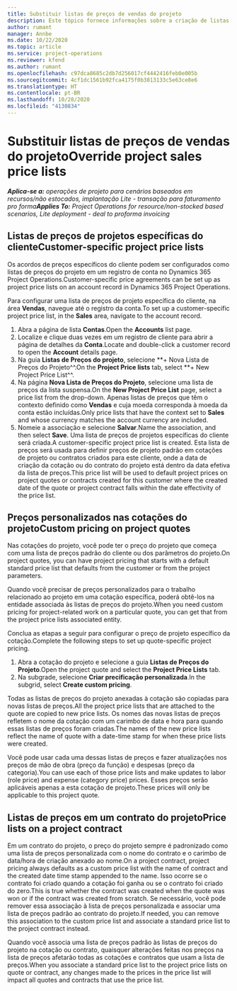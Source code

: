 ```yaml
---
title: Substituir listas de preços de vendas do projeto
description: Este tópico fornece informações sobre a criação de listas de preços de venda personalizadas.
author: rumant
manager: Annbe
ms.date: 10/22/2020
ms.topic: article
ms.service: project-operations
ms.reviewer: kfend
ms.author: rumant
ms.openlocfilehash: c97dca8685c2db7d256017cf4442416feb0e005b
ms.sourcegitcommit: 4cf1dc1561b92fca4175f0b3813133c5e63ce8e6
ms.translationtype: HT
ms.contentlocale: pt-BR
ms.lasthandoff: 10/28/2020
ms.locfileid: "4130834"
---
```

# <a name="override-project-sales-price-lists"></a><span data-ttu-id="68d6a-103">Substituir listas de preços de vendas do projeto</span><span class="sxs-lookup"><span data-stu-id="68d6a-103">Override project sales price lists</span></span>

<span data-ttu-id="68d6a-104">_**Aplica-se a:** operações de projeto para cenários baseados em recursos/não estocados, implantação Lite - transação para faturamento pro forma_</span><span class="sxs-lookup"><span data-stu-id="68d6a-104">_**Applies To:** Project Operations for resource/non-stocked based scenarios, Lite deployment - deal to proforma invoicing_</span></span>

## <a name="customer-specific-project-price-lists"></a><span data-ttu-id="68d6a-105">Listas de preços de projetos específicas do cliente</span><span class="sxs-lookup"><span data-stu-id="68d6a-105">Customer-specific project price lists</span></span>

<span data-ttu-id="68d6a-106">Os acordos de preços específicos do cliente podem ser configurados como listas de preços do projeto em um registro de conta no Dynamics 365 Project Operations.</span><span class="sxs-lookup"><span data-stu-id="68d6a-106">Customer-specific price agreements can be set up as project price lists on an account record in Dynamics 365 Project Operations.</span></span>

<span data-ttu-id="68d6a-107">Para configurar uma lista de preços de projeto específica do cliente, na área **Vendas**, navegue até o registro da conta.</span><span class="sxs-lookup"><span data-stu-id="68d6a-107">To set up a customer-specific project price list, in the **Sales** area, navigate to the account record.</span></span>

1. <span data-ttu-id="68d6a-108">Abra a página de lista **Contas**.</span><span class="sxs-lookup"><span data-stu-id="68d6a-108">Open the **Accounts** list page.</span></span>
2. <span data-ttu-id="68d6a-109">Localize e clique duas vezes em um registro de cliente para abrir a página de detalhes da **Conta**.</span><span class="sxs-lookup"><span data-stu-id="68d6a-109">Locate and double-click a customer record to open the **Account** details page.</span></span>
3. <span data-ttu-id="68d6a-110">Na guia **Listas de Preços do projeto**, selecione \*\*+ Nova Lista de Preços do Projeto^^.</span><span class="sxs-lookup"><span data-stu-id="68d6a-110">On the **Project Price lists** tab, select \*\*+ New Project Price List^^.</span></span>
4. <span data-ttu-id="68d6a-111">Na página **Nova Lista de Preços do Projeto**, selecione uma lista de preços da lista suspensa.</span><span class="sxs-lookup"><span data-stu-id="68d6a-111">On the **New Project Price List** page, select a price list from the drop-down.</span></span> <span data-ttu-id="68d6a-112">Apenas listas de preços que têm o contexto definido como **Vendas** e cuja moeda corresponda à moeda da conta estão incluídas.</span><span class="sxs-lookup"><span data-stu-id="68d6a-112">Only price lists that have the context set to **Sales** and whose currency matches the account currency are included.</span></span>
5. <span data-ttu-id="68d6a-113">Nomeie a associação e selecione **Salvar**.</span><span class="sxs-lookup"><span data-stu-id="68d6a-113">Name the association, and then select **Save**.</span></span> <span data-ttu-id="68d6a-114">Uma lista de preços de projetos específicas do cliente será criada.</span><span class="sxs-lookup"><span data-stu-id="68d6a-114">A customer-specific project price list is created.</span></span> <span data-ttu-id="68d6a-115">Esta lista de preços será usada para definir preços de projeto padrão em cotações de projeto ou contratos criados para este cliente, onde a data de criação da cotação ou do contrato do projeto está dentro da data efetiva da lista de preços.</span><span class="sxs-lookup"><span data-stu-id="68d6a-115">This price list will be used to default project prices on project quotes or contracts created for this customer where the created date of the quote or project contract falls within the date effectivity of the price list.</span></span>

## <a name="custom-pricing-on-project-quotes"></a><span data-ttu-id="68d6a-116">Preços personalizados nas cotações do projeto</span><span class="sxs-lookup"><span data-stu-id="68d6a-116">Custom pricing on project quotes</span></span>

<span data-ttu-id="68d6a-117">Nas cotações do projeto, você pode ter o preço do projeto que começa com uma lista de preços padrão do cliente ou dos parâmetros do projeto.</span><span class="sxs-lookup"><span data-stu-id="68d6a-117">On project quotes, you can have project pricing that starts with a default standard price list that defaults from the customer or from the project parameters.</span></span>

<span data-ttu-id="68d6a-118">Quando você precisar de preços personalizados para o trabalho relacionado ao projeto em uma cotação específica, poderá obtê-los na entidade associada às listas de preços do projeto.</span><span class="sxs-lookup"><span data-stu-id="68d6a-118">When you need custom pricing for project-related work on a particular quote, you can get that from the project price lists associated entity.</span></span>

<span data-ttu-id="68d6a-119">Conclua as etapas a seguir para configurar o preço de projeto específico da cotação.</span><span class="sxs-lookup"><span data-stu-id="68d6a-119">Complete the following steps to set up quote-specific project pricing.</span></span>

1. <span data-ttu-id="68d6a-120">Abra a cotação do projeto e selecione a guia **Listas de Preços do Projeto**.</span><span class="sxs-lookup"><span data-stu-id="68d6a-120">Open the project quote and select the **Project Price Lists** tab.</span></span>
2. <span data-ttu-id="68d6a-121">Na subgrade, selecione **Criar precificação personalizada**.</span><span class="sxs-lookup"><span data-stu-id="68d6a-121">In the subgrid, select **Create custom pricing**.</span></span>

<span data-ttu-id="68d6a-122">Todas as listas de preços do projeto anexadas à cotação são copiadas para novas listas de preços.</span><span class="sxs-lookup"><span data-stu-id="68d6a-122">All the project price lists that are attached to the quote are copied to new price lists.</span></span> <span data-ttu-id="68d6a-123">Os nomes das novas listas de preços refletem o nome da cotação com um carimbo de data e hora para quando essas listas de preços foram criadas.</span><span class="sxs-lookup"><span data-stu-id="68d6a-123">The names of the new price lists reflect the name of quote with a date-time stamp for when these price lists were created.</span></span>

<span data-ttu-id="68d6a-124">Você pode usar cada uma dessas listas de preços e fazer atualizações nos preços de mão de obra (preço da função) e despesas (preço da categoria).</span><span class="sxs-lookup"><span data-stu-id="68d6a-124">You can use each of those price lists and make updates to labor (role price) and expense (category price) prices.</span></span> <span data-ttu-id="68d6a-125">Esses preços serão aplicáveis apenas a esta cotação de projeto.</span><span class="sxs-lookup"><span data-stu-id="68d6a-125">These prices will only be applicable to this project quote.</span></span>

## <a name="price-lists-on-a-project-contract"></a><span data-ttu-id="68d6a-126">Listas de preços em um contrato do projeto</span><span class="sxs-lookup"><span data-stu-id="68d6a-126">Price lists on a project contract</span></span>

<span data-ttu-id="68d6a-127">Em um contrato do projeto, o preço do projeto sempre é padronizado como uma lista de preços personalizada com o nome do contrato e o carimbo de data/hora de criação anexado ao nome.</span><span class="sxs-lookup"><span data-stu-id="68d6a-127">On a project contract, project pricing always defaults as a custom price list with the name of contract and the created date time stamp appended to the name.</span></span> <span data-ttu-id="68d6a-128">Isso ocorre se o contrato foi criado quando a cotação foi ganha ou se o contrato foi criado do zero.</span><span class="sxs-lookup"><span data-stu-id="68d6a-128">This is true whether the contract was created when the quote was won or if the contract was created from scratch.</span></span> <span data-ttu-id="68d6a-129">Se necessário, você pode remover essa associação à lista de preços personalizada e associar uma lista de preços padrão ao contrato do projeto.</span><span class="sxs-lookup"><span data-stu-id="68d6a-129">If needed, you can remove this association to the custom price list and associate a standard price list to the project contract instead.</span></span>

<span data-ttu-id="68d6a-130">Quando você associa uma lista de preços padrão às listas de preços do projeto na cotação ou contrato, quaisquer alterações feitas nos preços na lista de preços afetarão todas as cotações e contratos que usam a lista de preços.</span><span class="sxs-lookup"><span data-stu-id="68d6a-130">When you associate a standard price list to the project price lists on quote or contract, any changes made to the prices in the price list will impact all quotes and contracts that use the price list.</span></span>
